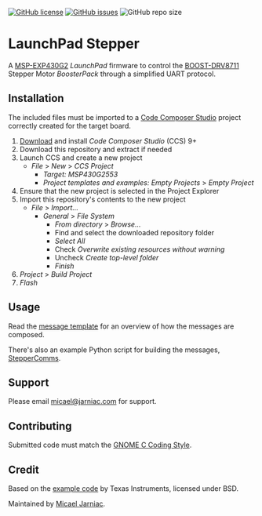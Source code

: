 [![GitHub license](https://img.shields.io/github/license/MicaelJarniac/LaunchPad-Stepper?style=flat-square)](https://github.com/MicaelJarniac/LaunchPad-Stepper/blob/master/LICENSE)
[![GitHub issues](https://img.shields.io/github/issues/MicaelJarniac/LaunchPad-Stepper?style=flat-square)](https://github.com/MicaelJarniac/LaunchPad-Stepper/issues)
![GitHub repo size](https://img.shields.io/github/repo-size/MicaelJarniac/LaunchPad-Stepper?style=flat-square)

# LaunchPad Stepper
A [MSP-EXP430G2][launchpad] _LaunchPad_ firmware to control the [BOOST-DRV8711][stepperdriver] Stepper Motor _BoosterPack_ through a simplified UART protocol.

## Installation
The included files must be imported to a [Code Composer Studio][ccs] project correctly created for the target board.

1. [Download][ccsdown] and install _Code Composer Studio_ (CCS) 9+
1. Download this repository and extract if needed
1. Launch CCS and create a new project
	- *File* > *New* > *CCS Project*
		- *Target:* *MSP430G2553*
		- *Project templates and examples:* *Empty Projects* > *Empty Project*
1. Ensure that the new project is selected in the Project Explorer
1. Import this repository's contents to the new project
	- *File* > *Import...*
		- *General* > *File System*
			- *From directory* > *Browse...*
			- Find and select the downloaded repository folder
			- *Select All*
			- Check *Overwrite existing resources without warning*
			- Uncheck *Create top-level folder*
			- *Finish*
1. *Project* > *Build Project*
1. *Flash*

## Usage
Read the [message template][template] for an overview of how the messages are composed.

There's also an example Python script for building the messages, [StepperComms][steppercomms].

## Support
Please email [micael@jarniac.com][mailmicael] for support.

## Contributing
Submitted code must match the [GNOME C Coding Style][gnomestyle].

## Credit
Based on the [example code][ticode] by Texas Instruments, licensed under BSD.

Maintained by [Micael Jarniac][githubmicael].

<!-- Description -->
[launchpad]: http://www.ti.com/tool/MSP-EXP430G2 "MSP-EXP430G2 LaunchPad"
[stepperdriver]: http://www.ti.com/tool/BOOST-DRV8711 "BOOST-DRV8711 BoosterPack"

<!-- Installation -->
[ccs]: http://www.ti.com/tool/CCSTUDIO "Code Composer Studio"
[ccsdown]: http://software-dl.ti.com/ccs/esd/documents/ccs_downloads.html#code-composer-studio-version-9-downloads "Code Composer Studio download page"

<!-- Usage -->
[template]: MSG_TEMPLATE.md "MSG_TEMPLATE.md file"
[steppercomms]: https://github.com/MicaelJarniac/StepperComms "MicaelJarniac/StepperComms"

<!-- Support -->
[mailmicael]: mailto:micael@jarniac.com "micael@jarniac.com"

<!-- Contributing -->
[gnomestyle]: https://developer.gnome.org/programming-guidelines/stable/c-coding-style.html.en "GNOME C Coding Style"

<!-- Credit -->
[ticode]: http://www.ti.com/lit/zip/slvc575 "Example Code"
[githubmicael]: https://github.com/MicaelJarniac
